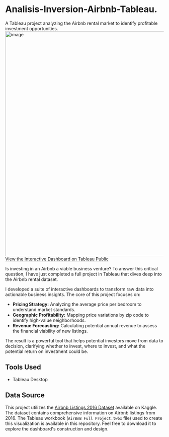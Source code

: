 # Analisis-Inversion-Airbnb-Tableau.
A Tableau project analyzing the Airbnb rental market to identify profitable investment opportunities.
<img width="1835" height="715" alt="image" src="https://github.com/user-attachments/assets/cfa9fdb8-5832-4bbb-9e69-2e5cb20a40ff" />
[View the Interactive Dashboard on Tableau Public](https://public.tableau.com/views/AirBnBFullProject_17540136437110/Dashboard1?:language=es-ES&:sid=&:redirect=auth&:display_count=n&:origin=viz_share_link)

Is investing in an Airbnb a viable business venture? To answer this critical question, I have just completed a full project in Tableau that dives deep into the Airbnb rental dataset.

I developed a suite of interactive dashboards to transform raw data into actionable business insights. The core of this project focuses on:

* **Pricing Strategy:** Analyzing the average price per bedroom to understand market standards.
* **Geographic Profitability:** Mapping price variations by zip code to identify high-value neighborhoods.
* **Revenue Forecasting:** Calculating potential annual revenue to assess the financial viability of new listings.

The result is a powerful tool that helps potential investors move from data to decision, clarifying whether to invest, where to invest, and what the potential return on investment could be.
## Tools Used
* Tableau Desktop
## Data Source
This project utilizes the [Airbnb Listings 2016 Dataset](https://www.kaggle.com/datasets/alexanderfreberg/airbnb-listings-2016-dataset) available on Kaggle. The dataset contains comprehensive information on Airbnb listings from 2016.
The Tableau workbook (`AirBnB Full Project.twbx` file) used to create this visualization is available in this repository. Feel free to download it to explore the dashboard's construction and design.

